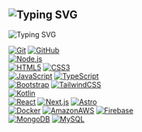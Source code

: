 ![Typing SVG](https://readme-typing-svg.demolab.com?font=Press+Start+2P&pause=1000&color=F7BA1A&width=500&height=40&lines=Hi!%F0%9F%91%8B+I'm+Iv%C3%A1n+Gonz%C3%A1lez+)
---
![Typing SVG](https://img.shields.io/badge/ivngnzl-codewriter-success?style=for-the-badge&logo=appveyor&color=blueviolet)

[![Git](https://img.shields.io/badge/Git-181717?style=for-the-badge&logo=Git&logoColor=#F05032)]()
[![GitHub](https://img.shields.io/badge/GitHub-181717?style=for-the-badge&logo=GitHub&logoColor=#181717)]()
</br>
[![Node.js](https://img.shields.io/badge/Node.js-181717?style=for-the-badge&logo=Node.js&logoColor=#339933)]()
</br>
[![HTML5](https://img.shields.io/badge/HTML5-181717?style=for-the-badge&logo=HTML5&logoColor=#E34F26)]()
[![CSS3](https://img.shields.io/badge/CSS3-181717?style=for-the-badge&logo=CSS3&logoColor=#1572B6)]()
</br>
[![JavaScript](https://img.shields.io/badge/JavaScript-181717?style=for-the-badge&logo=JavaScript&logoColor=#F7DF1E)]()
[![TypeScript](https://img.shields.io/badge/TypeScript-181717?style=for-the-badge&logo=TypeScript&logoColor=#3178C6)]()
</br>
[![Bootstrap](https://img.shields.io/badge/Bootstrap-181717?style=for-the-badge&logo=Bootstrap&logoColor=#7952B3)]()
[![TailwindCSS](https://img.shields.io/badge/TailwindCSS-181717?style=for-the-badge&logo=TailwindCSS&logoColor=#1572B6)]()
</br>
[![Kotlin](https://img.shields.io/badge/Kotlin-181717?style=for-the-badge&logo=Kotlin&logoColor=#7F52FF)]()
</br>
[![React](https://img.shields.io/badge/React-181717?style=for-the-badge&logo=React&logoColor=#61DAFB)]()
[![Next.js](https://img.shields.io/badge/Next.js-181717?style=for-the-badge&logo=Next.js&logoColor=#FFFFFF)]()
[![Astro](https://img.shields.io/badge/Astro-181717?style=for-the-badge&logo=Astro&logoColor=#FF5D01)]()
</br>
[![Docker](https://img.shields.io/badge/Docker-181717?style=for-the-badge&logo=Docker&logoColor=#2496ED)]()
[![AmazonAWS](https://img.shields.io/badge/AWS-181717?style=for-the-badge&logo=AmazonAWS&logoColor=#FFFFFF)]()
[![Firebase](https://img.shields.io/badge/Firebase-181717?style=for-the-badge&logo=Firebase&logoColor=#FFCA28)]()
</br>
[![MongoDB](https://img.shields.io/badge/MongoDB-181717?style=for-the-badge&logo=MongoDB&logoColor=#47A248)]()
[![MySQL](https://img.shields.io/badge/MySQL-181717?style=for-the-badge&logo=MySQL&logoColor=#4479A1)]()
</br>

